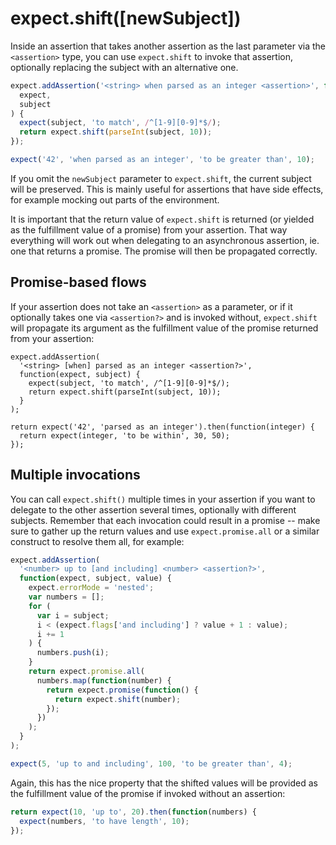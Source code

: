 # expect.shift([newSubject])

Inside an assertion that takes another assertion as the last parameter via
the `<assertion>` type, you can use `expect.shift` to invoke that assertion,
optionally replacing the subject with an alternative one.

```js
expect.addAssertion('<string> when parsed as an integer <assertion>', function(
  expect,
  subject
) {
  expect(subject, 'to match', /^[1-9][0-9]*$/);
  return expect.shift(parseInt(subject, 10));
});

expect('42', 'when parsed as an integer', 'to be greater than', 10);
```

If you omit the `newSubject` parameter to `expect.shift`, the current subject
will be preserved. This is mainly useful for assertions that have side effects,
for example mocking out parts of the environment.

It is important that the return value of `expect.shift` is returned (or yielded
as the fulfillment value of a promise) from your assertion. That way everything
will work out when delegating to an asynchronous assertion, ie. one that returns
a promise. The promise will then be propagated correctly.

## Promise-based flows

If your assertion does not take an `<assertion>` as a parameter, or if it
optionally takes one via `<assertion?>` and is invoked without,
`expect.shift` will propagate its argument as the fulfillment value of the
promise returned from your assertion:

<!-- unexpected-markdown async:true -->

```js&freshExpect:true
expect.addAssertion(
  '<string> [when] parsed as an integer <assertion?>',
  function(expect, subject) {
    expect(subject, 'to match', /^[1-9][0-9]*$/);
    return expect.shift(parseInt(subject, 10));
  }
);

return expect('42', 'parsed as an integer').then(function(integer) {
  return expect(integer, 'to be within', 30, 50);
});
```

## Multiple invocations

You can call `expect.shift()` multiple times in your assertion if you want
to delegate to the other assertion several times, optionally with different
subjects. Remember that each invocation could result in a promise -- make
sure to gather up the return values and use `expect.promise.all` or a similar
construct to resolve them all, for example:

```js
expect.addAssertion(
  '<number> up to [and including] <number> <assertion?>',
  function(expect, subject, value) {
    expect.errorMode = 'nested';
    var numbers = [];
    for (
      var i = subject;
      i < (expect.flags['and including'] ? value + 1 : value);
      i += 1
    ) {
      numbers.push(i);
    }
    return expect.promise.all(
      numbers.map(function(number) {
        return expect.promise(function() {
          return expect.shift(number);
        });
      })
    );
  }
);

expect(5, 'up to and including', 100, 'to be greater than', 4);
```

Again, this has the nice property that the shifted values will be provided as
the fulfillment value of the promise if invoked without an assertion:

<!-- unexpected-markdown async:true -->

```js
return expect(10, 'up to', 20).then(function(numbers) {
  expect(numbers, 'to have length', 10);
});
```
